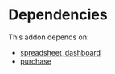 # Dependencies

This addon depends on:

- [spreadsheet_dashboard](../../../../odoo-bringout-oca-ocb-spreadsheet_dashboard)
- [purchase](../../../../../oca-ocb-core/odoo-bringout-oca-ocb-purchase)
